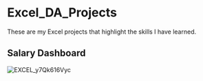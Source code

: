 # Excel_DA_Projects
These are my Excel projects that highlight the skills I have learned.  
## Salary Dashboard  

![EXCEL_y7Qk616Vyc](https://github.com/user-attachments/assets/29d437d9-d790-467c-85df-200f3332eaf8)  



